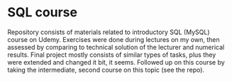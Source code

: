 <h1> SQL course </h1>

Repository consists of materials related to introductory SQL (MySQL) course on Udemy. Exercises were done during lectures on my own, then assessed by comparing to technical solution of the lecturer and numerical results.
Final project mostly consists of similar types of tasks, plus they were extended and changed it bit, it seems. Followed up on this course by taking the intermediate, second course on this topic (see the repo).
